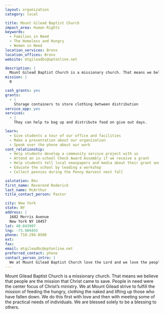 ```yaml
---
layout: organization
category: local

title: Mount Gilead Baptist Church
impact_area: Human Rights
keywords: 
  - Families in Need
  - The Homeless and Hungry
  - Women in Need
location_services: Bronx
location_offices: Bronx
website: mtgileadbc@optonline.net

description: |
  Mount Gilead Baptist Church is a missionary church. That means we believe that people are the mission that Christ came to save. People in need were the center focus of Christ’s ministry. We at Mount Gilead strive to fulfill the mission of feeding the hungry, clothing the naked and lifting up those who have fallen down. We do this first with love and then with meeting some of the practical needs of individuals. We are blessed solely to be a blessing to others.
mission: |
  0

cash_grants: yes
grants: 
  - |
    Storage containers to store clothing between distribution
service_opp: yes
services: 
  - |
    They can help to bag up and distribute food on give out days.

learn: 
  - Give students a tour of our office and facilities
  - Make a presentation about our organization
  - Speak over the phone about our work
cont_relationship: 
  - Help students develop a community service project with us
  - Attend an in-school Check Award Assembly if we receive a grant
  - Help students tell local newspapers and media about their grant and/or project with us
  - Educate the school by leading a workshop
  - Collect pennies during the Penny Harvest next fall

salutation: Rev
first_name: Reverend Roderick
last_name: McArthur
title_contact_person: Pastor

city: New York
state: NY
address: |
  1682 Morris Avenue  
  New York NY 10457
lat: 40.843907
lng: -73.909455
phone: 718-294-8580
ext: 
fax: 
email: mtgileadbc@optonline.net
preferred_contact: phone
contact_person_intro: |
  We at Mount Gilead Baptist Church love the Lord and we love the people who God has placed in our reach. We currently run a food pantry and clothing giveaway. In 2007-8 alone we have distributed over 20,000 bags of food which went to feed men, woman and children in our University Heights community. Weekly we turn away 10-15 families because we just don't have the space or food. God has no hand but ours.
---
```

Mount Gilead Baptist Church is a missionary church. That means we believe that people are the mission that Christ came to save. People in need were the center focus of Christ’s ministry. We at Mount Gilead strive to fulfill the mission of feeding the hungry, clothing the naked and lifting up those who have fallen down. We do this first with love and then with meeting some of the practical needs of individuals. We are blessed solely to be a blessing to others.
